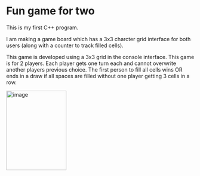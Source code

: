 # Fun game for two
This is my first C++ program.

I am making a game board which has a 3x3 charcter grid interface for both users (along with a counter to track filled cells).

This game is developed using a 3x3 grid in the console interface.
This game is for 2 players.
Each player gets one turn each and cannot overwrite another players previous choice.
The first person to fill all cells wins OR ends in a draw if all spaces are filled without one player getting 3 cells in a row.

<img width="161" height="213" alt="image" src="https://github.com/user-attachments/assets/80f636fa-7cff-4d46-975c-16c929e14a05" />
